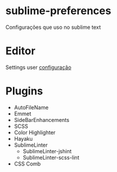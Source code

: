sublime-preferences
===================

Configurações que uso no sublime text

<h1>Editor</h1>

Settings user <a target="_blank" href="https://github.com/viniciusmagalhaes/sublime-preferences/blob/master/Preferences.sublime-settings">configuração</a>

<h1>Plugins</h1>

- AutoFileName
- Emmet
- Side​Bar​Enhancements
- SCSS
- Color Highlighter
- Hayaku
- SublimeLinter
    - SublimeLinter-jshint
    - SublimeLinter-scss-lint
- CSS Comb
